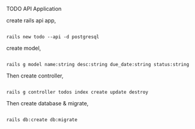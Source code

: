 TODO API Application

create rails api app,
```

rails new todo --api -d postgresql

```

create model, 
````

rails g model name:string desc:string due_date:string status:string

````

Then create controller,

```

rails g controller todos index create update destroy

```

Then create database & migrate,
```

rails db:create db:migrate

```





